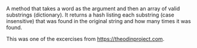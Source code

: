 A method that takes a word as the argument and then an array of valid substrings (dictionary). It returns a hash listing each substring (case insensitive) that was found in the original string and how many times it was found.

This was one of the excercises from https://theodinproject.com.